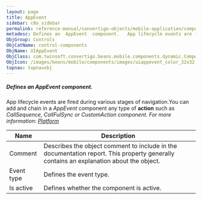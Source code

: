 ```yaml
---
layout: page
title: AppEvent
sidebar: c8o_sidebar
permalink: reference-manual/convertigo-objects/mobile-application/components/control-components/appevent/
metadesc: Defines an  AppEvent  component.   App lifecycle events are fired during various stages of navigation.You can add and chain in a  AppEvent  component 
ObjGroup: Controls
ObjCatName: control-components
ObjName: UIAppEvent
ObjClass: com.twinsoft.convertigo.beans.mobile.components.dynamic.ComponentManager$3
ObjIcon: /images/beans/mobile/components/images/uiappevent_color_32x32.png
topnav: topnavobj
---
```

##### Defines an <i>AppEvent</i> component. 
 App lifecycle events are fired during various stages of navigation.You can add and chain in a <i>AppEvent</i> component any type of <b>action</b> such as <i>CallSequence<i>, <i>CallFulSync<i> or <i>CustomAction<i> component.
For more information: <a href='https://ionicframework.com/docs/v3/api/platform/Platform/' target='_blank'>Platform</a>   

Name | Description 
--- | ---
Comment | Describes the object comment to include in the documentation report.  This property generally contains an explanation about the object. 
Event type | Defines the event type.  
Is active | Defines whether the component is active. 

